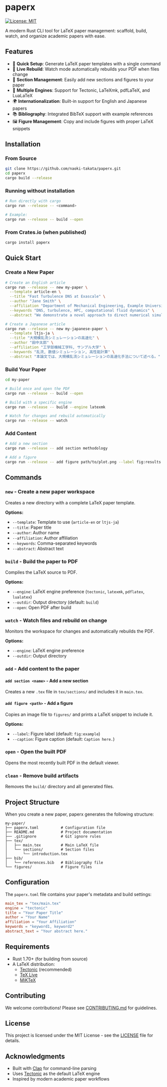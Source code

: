 # paperx

[![License: MIT](https://img.shields.io/badge/License-MIT-yellow.svg)](https://opensource.org/licenses/MIT)

A modern Rust CLI tool for LaTeX paper management: scaffold, build, watch, and organize academic papers with ease.

## Features

- 🚀 **Quick Setup**: Generate LaTeX paper templates with a single command
- 🔄 **Live Rebuild**: Watch mode automatically rebuilds your PDF when files change
- 📝 **Section Management**: Easily add new sections and figures to your paper
- 🎯 **Multiple Engines**: Support for Tectonic, LaTeXmk, pdfLaTeX, and LuaLaTeX
- 🌍 **Internationalization**: Built-in support for English and Japanese papers
- 📚 **Bibliography**: Integrated BibTeX support with example references
- 🖼️ **Figure Management**: Copy and include figures with proper LaTeX snippets

## Installation

### From Source

```bash
git clone https://github.com/naoki-takata/paperx.git
cd paperx
cargo build --release
```

### Running without installation

```bash
# Run directly with cargo
cargo run --release -- <command>

# Example:
cargo run --release -- build --open
```

### From Crates.io (when published)

```bash
cargo install paperx
```

## Quick Start

### Create a New Paper

```bash
# Create an English article
cargo run --release -- new my-paper \
  --template article-en \
  --title "Fast Turbulence DNS at Exascale" \
  --author "Jane Smith" \
  --affiliation "Department of Mechanical Engineering, Example University" \
  --keywords "DNS, turbulence, HPC, computational fluid dynamics" \
  --abstract "We demonstrate a novel approach to direct numerical simulation of turbulent flows at exascale computing facilities."

# Create a Japanese article
cargo run --release -- new my-japanese-paper \
  --template ltjs-ja \
  --title "大規模乱流シミュレーションの高速化" \
  --author "田中太郎" \
  --affiliation "工学部機械工学科, サンプル大学" \
  --keywords "乱流, 数値シミュレーション, 高性能計算" \
  --abstract "本論文では、大規模乱流シミュレーションの高速化手法について述べる。"
```

### Build Your Paper

```bash
cd my-paper

# Build once and open the PDF
cargo run --release -- build --open

# Build with a specific engine
cargo run --release -- build --engine latexmk

# Watch for changes and rebuild automatically
cargo run --release -- watch
```

### Add Content

```bash
# Add a new section
cargo run --release -- add section methodology

# Add a figure
cargo run --release -- add figure path/to/plot.png --label fig:results --caption "Simulation results showing velocity contours"
```

## Commands

### `new` - Create a new paper workspace

Creates a new directory with a complete LaTeX paper template.

**Options:**
- `--template`: Template to use (`article-en` or `ltjs-ja`)
- `--title`: Paper title
- `--author`: Author name
- `--affiliation`: Author affiliation
- `--keywords`: Comma-separated keywords
- `--abstract`: Abstract text

### `build` - Build the paper to PDF

Compiles the LaTeX source to PDF.

**Options:**
- `--engine`: LaTeX engine preference (`tectonic`, `latexmk`, `pdflatex`, `lualatex`)
- `--outdir`: Output directory (default: `build`)
- `--open`: Open PDF after build

### `watch` - Watch files and rebuild on change

Monitors the workspace for changes and automatically rebuilds the PDF.

**Options:**
- `--engine`: LaTeX engine preference
- `--outdir`: Output directory

### `add` - Add content to the paper

#### `add section <name>` - Add a new section

Creates a new `.tex` file in `tex/sections/` and includes it in `main.tex`.

#### `add figure <path>` - Add a figure

Copies an image file to `figures/` and prints a LaTeX snippet to include it.

**Options:**
- `--label`: Figure label (default: `fig:example`)
- `--caption`: Figure caption (default: `Caption here.`)

### `open` - Open the built PDF

Opens the most recently built PDF in the default viewer.

### `clean` - Remove build artifacts

Removes the `build/` directory and all generated files.

## Project Structure

When you create a new paper, paperx generates the following structure:

```
my-paper/
├── paperx.toml          # Configuration file
├── README.md            # Project documentation
├── .gitignore           # Git ignore rules
├── tex/
│   ├── main.tex         # Main LaTeX file
│   └── sections/        # Section files
│       └── introduction.tex
├── bib/
│   └── references.bib   # Bibliography file
└── figures/             # Figure files
```

## Configuration

The `paperx.toml` file contains your paper's metadata and build settings:

```toml
main_tex = "tex/main.tex"
engine = "tectonic"
title = "Your Paper Title"
author = "Your Name"
affiliation = "Your Affiliation"
keywords = "keyword1, keyword2"
abstract_text = "Your abstract here."
```

## Requirements

- Rust 1.70+ (for building from source)
- A LaTeX distribution:
  - [Tectonic](https://tectonic-typesetting.github.io/) (recommended)
  - [TeX Live](https://www.tug.org/texlive/)
  - [MiKTeX](https://miktex.org/)

## Contributing

We welcome contributions! Please see [CONTRIBUTING.md](CONTRIBUTING.md) for guidelines.

## License

This project is licensed under the MIT License - see the [LICENSE](LICENSE) file for details.

## Acknowledgments

- Built with [Clap](https://github.com/clap-rs/clap) for command-line parsing
- Uses [Tectonic](https://tectonic-typesetting.github.io/) as the default LaTeX engine
- Inspired by modern academic paper workflows